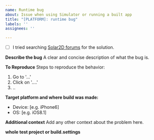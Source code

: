 ```yaml
---
name: Runtime bug
about: Issue when using Simulator or running a built app
title: "[PLATFORM]: runtime bug"
labels: ''
assignees: ''

---
```


- [ ] I tried searching [Solar2D forums](https://forums.solar2d.com/) for the solution.

**Describe the bug**
A clear and concise description of what the bug is.

**To Reproduce**
Steps to reproduce the behavior:
1. Go to '...'
2. Click on '....'
3. ..

**Target platform and where build was made:**
 - Device: [e.g. iPhone6]
 - OS: [e.g. iOS8.1]

**Additional context**
Add any other context about the problem here.

**whole test project or build.settings**
